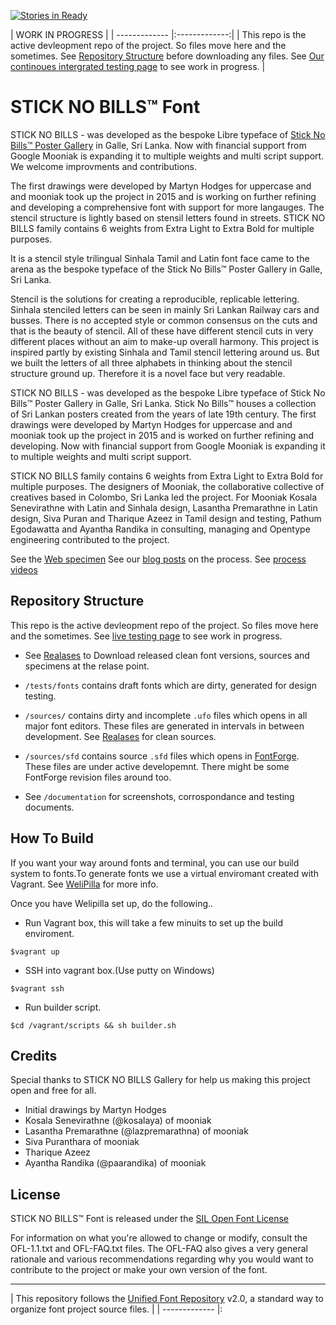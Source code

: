 [![Stories in Ready](https://badge.waffle.io/mooniak/stick-no-bills-font.png?label=ready&title=Ready)](https://waffle.io/mooniak/stick-no-bills-font)

|  WORK IN PROGRESS      |
| ------------- |:-------------:|
| This repo is the active devleopment repo of the project. So files move here and the sometimes. See [Repository Structure](#repository-structure) before downloading any files.  See [Our continoues intergrated testing page](http://mooniak.com/stick-no-bills-font/tests/) to see work in progress.
    |



STICK NO BILLS™ Font
===================


STICK NO BILLS - was developed as the bespoke Libre typeface of [Stick No Bills™ Poster Gallery](http://sticknobillsonline.com/) in Galle, Sri Lanka. Now with financial support from Google Mooniak is expanding it to multiple weights and multi script support. We welcome improvments and contributions.
 
The first drawings were developed by Martyn Hodges for uppercase and and mooniak took up the project in 2015 and is working on further refining and developing a comprehensive font with support for more langauges. The stencil structure is lightly based on stensil letters found in streets. STICK NO BILLS family contains 6 weights from Extra Light to Extra Bold for multiple purposes.
 
It is a stencil style trilingual Sinhala Tamil and Latin font face came to the arena as the bespoke typeface of the Stick No Bills™ Poster Gallery in Galle, Sri Lanka.

Stencil is the solutions for creating a reproducible, replicable lettering. Sinhala stenciled letters can be seen in mainly Sri Lankan Railway cars and busses.  There is no  accepted style or common consensus on the cuts and that is the beauty of stencil. All of these have different stencil cuts in very different places without an aim to make-up overall harmony. This project is inspired partly  by existing Sinhala and Tamil stencil lettering around us. But we built the letters of all three alphabets in thinking about the stencil structure ground up. Therefore it is a novel face but very readable.

STICK NO BILLS - was developed as the bespoke Libre typeface of Stick No Bills™ Poster Gallery in Galle, Sri Lanka. Stick No Bills™ houses a collection of Sri Lankan posters created from the years of late 19th century. The first drawings were developed by Martyn Hodges for uppercase and and mooniak took up the project in 2015 and is worked on further refining and developing. Now with financial support from Google Mooniak is expanding it to multiple weights and multi script support.

STICK NO BILLS family contains 6 weights from Extra Light to Extra Bold for multiple purposes. The designers of Mooniak, the collaborative collective of creatives based in Colombo, Sri Lanka led the project. For Mooniak Kosala Senevirathne with Latin and Sinhala design, Lasantha Premarathne in Latin design, Siva Puran and Tharique Azeez in Tamil design and testing, Pathum Egodawatta and Ayantha Randika in consulting, managing and Opentype engineering contributed to the project.

See the [Web specimen](http://mooniak.com/stick-no-bills-font/)
See our [blog posts](http://blog.mooniak.com/tagged/sticknobillsfont) on the process.
See [process videos](https://www.youtube.com/playlist?list=PLpw12zH02-AlMNu3QMfNtlES1UXHR_0v-)


## Repository Structure

This repo is the active devleopment repo of the project. So files move here and the sometimes. See [live testing page](http://mooniak.com/stick-no-bills-font/tests/) to see work in progress.

- See [Realases](https://github.com/mooniak/stick-no-bills-font/releases) to Download released clean font versions, sources and specimens at the relase point.

- `/tests/fonts` contains draft fonts which are dirty, generated for design testing.

- `/sources/` contains dirty and incomplete `.ufo` files which opens in all major font editors. These files are generated in intervals in between development. See [Realases](https://github.com/mooniak/stick-no-bills-font/releases) for clean sources.

- `/sources/sfd` contains source `.sfd` files which opens in [FontForge](http://fontforge.github.io/en-US/). These files are under active developemnt. There might be some FontForge revision files around too.

- See `/documentation` for screenshots, corrospondance and testing documents.



## How To Build 

If you want your way around fonts and terminal, you can use our build system to fonts.To generate fonts we use a virtual enviromant created with Vagrant. See [WeliPilla](https://github.com/mooniak/WeliPilla) for more info.

Once you have Welipilla set up, do the following..

- Run Vagrant box, this will take a few minuits to set up the build enviroment.

```shell
$vagrant up
```

- SSH into vagrant box.(Use putty on Windows)
```shell
$vagrant ssh
```

- Run builder script.
```shell
$cd /vagrant/scripts && sh builder.sh
```


## Credits

Special thanks to STICK NO BILLS Gallery for help us making this project open and free for all.

- Initial drawings by Martyn Hodges
- Kosala Senevirathne (@kosalaya) of mooniak
- Lasantha Premarathne (@lazpremarathna) of mooniak
- Siva Puranthara of mooniak
- Tharique Azeez
- Ayantha Randika (@paarandika) of mooniak


## License

STICK NO BILLS™ Font is released under the  [SIL Open Font License](http://scripts.sil.org/OFL)

For information on what you're allowed to change or modify, consult the
OFL-1.1.txt and OFL-FAQ.txt files. The OFL-FAQ also gives a very general
rationale and various recommendations regarding why you would want to
contribute to the project or make your own version of the font.


***

|   This repository follows the [Unified Font Repository](https://github.com/raphaelbastide/Unified-Font-Repository) v2.0, a standard way to organize font project source files.           |
| ------------- |:
